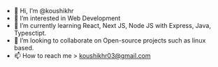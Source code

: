 - 👋 Hi, I’m @koushikhr
- 👀 I’m interested in Web Development
- 🌱 I’m currently learning React, Next JS, Node JS with Express, Java, Typesctipt.
- 💞️ I’m looking to collaborate on Open-source projects such as linux based.
- 📫 How to reach me > koushikhr03@gmail.com

<!---
koushikhr/koushikhr is a ✨ special ✨ repository because its `README.md` (this file) appears on your GitHub profile.
You can click the Preview link to take a look at your changes.
--->
